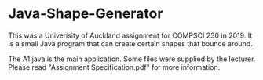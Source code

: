 # Java-Shape-Generator
This was a Univerisity of Auckland assignment for COMPSCI 230 in 2019. It is a small Java program that can create certain shapes that bounce around.

The A1.java is the main application. Some files were supplied by the lecturer. Please read "Assignment Specification.pdf" for more information.
